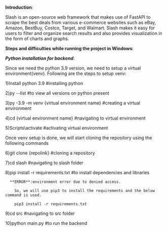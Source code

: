 **Introduction**:

Slash is an open-source web framework that makes use of FastAPI to scrape the best deals from various e-commerce websites such as eBay, Amazon, BestBuy, Costco, Target, and Walmart. Slash makes it easy for users to filter and organize search results and also provides visualization in the form of charts and graphs.

**Steps and difficulties while running the project in Windows**:

_**Python installation for backend**_:

Since we need the python 3.9 version, we need to setup a virtual environment(venv). Following are the steps to setup venv:

1)Install python 3.9   #installing python

2)py --list   #to view all versions on python present

3)py -3.9 -m venv {virtual environment name}    #creating a virtual environment

4)cd {virtual environment name}    #navigating to virtual environment

5)Scripts\activate 	         #activating virtual environment

Once venv setup is done, we will start cloning the repository using the following commands

6)git clone {repolink}       #cloning a repository

7)cd slash         	#navigating to slash folder

8)pip install -r requirements.txt    #to install dependencies and libraries

      **ERROR**:environment error due to denied access. 
      
        So, we will use pip3 to install the requirements and the below command is used.
               
        pip3 install -r requirements.txt

9)cd src    #navigating to src folder

10)python main.py   #to run the backend
